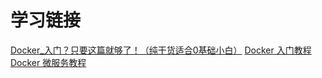 # 学习链接 

[Docker_入门？只要这篇就够了！（纯干货适合0基础小白）](https://blog.csdn.net/S_gy_Zetrov/article/details/78161154)
[Docker 入门教程](http://www.ruanyifeng.com/blog/2018/02/docker-tutorial.html)
[Docker 微服务教程](http://www.ruanyifeng.com/blog/2018/02/docker-wordpress-tutorial.html)